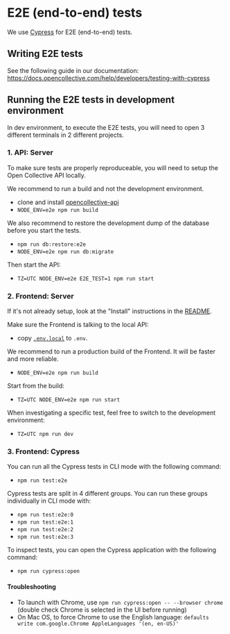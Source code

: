 # E2E (end-to-end) tests

We use [Cypress](https://www.cypress.io/) for E2E (end-to-end) tests.

## Writing E2E tests

See the following guide in our documentation:
https://docs.opencollective.com/help/developers/testing-with-cypress

## Running the E2E tests in development environment

In dev environment, to execute the E2E tests, you will need to open 3 different terminals in 2 different projects.

### 1. API: Server

To make sure tests are properly reproduceable, you will need to setup the Open Collective API locally.

We recommend to run a build and not the development environment.

- clone and install [opencollective-api](https://github.com/opencollective/opencollective-api)
- `NODE_ENV=e2e npm run build`

We also recommend to restore the development dump of the database before you start the tests.

- `npm run db:restore:e2e`
- `NODE_ENV=e2e npm run db:migrate`

Then start the API:

- `TZ=UTC NODE_ENV=e2e E2E_TEST=1 npm run start`

### 2. Frontend: Server

If it's not already setup, look at the "Install" instructions in the [README](README.md).

Make sure the Frontend is talking to the local API:

- copy [`.env.local`](.env.local) to `.env`.

We recommend to run a production build of the Frontend. It will be faster and more reliable.

- `NODE_ENV=e2e npm run build`

Start from the build:

- `TZ=UTC NODE_ENV=e2e npm run start`

When investigating a specific test, feel free to switch to the development environment:

- `TZ=UTC npm run dev`

### 3. Frontend: Cypress

You can run all the Cypress tests in CLI mode with the following command:

- `npm run test:e2e`

Cypress tests are split in 4 different groups. You can run these groups individually in CLI mode with:

- `npm run test:e2e:0`
- `npm run test:e2e:1`
- `npm run test:e2e:2`
- `npm run test:e2e:3`

To inspect tests, you can open the Cypress application with the following command:

- `npm run cypress:open`

#### Troubleshooting

- To launch with Chrome, use `npm run cypress:open -- --browser chrome` (double check Chrome is selected in the UI before running)
- On Mac OS, to force Chrome to use the English language: `defaults write com.google.Chrome AppleLanguages '(en, en-US)'`
